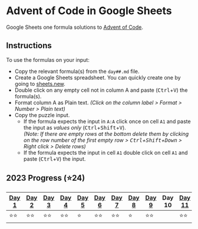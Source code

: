 # Advent of Code in Google Sheets
Google Sheets one formula solutions to [Advent of Code](https://adventofcode.com/).

## Instructions

To use the formulas on your input:
- Copy the relevant formula(s) from the `day##.md` file.
- Create a Google Sheets spreadsheet. You can quickly create one by going to [sheets.new](https://sheets.new).
- Double click on any empty cell not in column A and paste (<kbd>Ctrl</kbd>+<kbd>V</kbd>) the formula(s).
- Format column A as Plain text. _(Click on the column label > Format > Number > Plain text)_
- Copy the puzzle input.
    - If the formula expects the input in `A:A` click once on cell `A1` and paste the input as _values only_ (<kbd>Ctrl</kbd>+<kbd>Shift</kbd>+<kbd>V</kbd>). <br> _(Note: If there are empty rows at the bottom delete them by clicking on the row number of the first empty row > <kbd>Ctrl</kbd>+<kbd>Shift</kbd>+<kbd>Down</kbd> > Right click > Delete rows)_
    - If the formula expects the input in cell `A1` double click on cell `A1` and paste (<kbd>Ctrl</kbd>+<kbd>V</kbd>) the input.

## 2023 Progress (⭐24)

| [Day 1](https://github.com/z-iad/advent-of-code-gs/blob/main/2023/day01.md)|[Day 2](https://github.com/z-iad/advent-of-code-gs/blob/main/2023/day02.md) | [Day 3](https://github.com/z-iad/advent-of-code-gs/blob/main/2023/day03.md) | [Day 4](https://github.com/z-iad/advent-of-code-gs/blob/main/2023/day04.md) | [Day 5](https://github.com/z-iad/advent-of-code-gs/blob/main/2023/day05a.md) | [Day 6](https://github.com/z-iad/advent-of-code-gs/blob/main/2023/day06.md) | [Day 7](https://github.com/z-iad/advent-of-code-gs/blob/main/2023/day07.md) | [Day 8](https://github.com/z-iad/advent-of-code-gs/blob/main/2023/day08a.md) |[Day 9](https://github.com/z-iad/advent-of-code-gs/blob/main/2023/day09.md) |Day 10|[Day 11](https://github.com/z-iad/advent-of-code-gs/blob/main/2023/day11.md) |Day 12|[Day 13](https://github.com/z-iad/advent-of-code-gs/blob/main/2023/day13.md)|[Day 14](https://github.com/z-iad/advent-of-code-gs/blob/main/2023/day14a.md)|[Day 15](https://github.com/z-iad/advent-of-code-gs/blob/main/2023/day15.md)|[Day 16](https://github.com/z-iad/advent-of-code-gs/blob/main/2023/day16a.md)|
|-|-|-|-|-|-|-|-|-|-|-|-|-|-|-|-|
|⭐⭐|⭐⭐|⭐⭐|⭐⭐|⭐|⭐⭐|⭐⭐|⭐|⭐⭐||⭐⭐||⭐⭐|⭐|⭐⭐|⭐|
